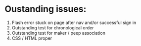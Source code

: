 Oustanding issues:
==================

1. Flash error stuck on page after nav and/or successful sign in
2. Outstanding test for chronological order
3. Outstanding test for maker / peep association
4. CSS / HTML proper
